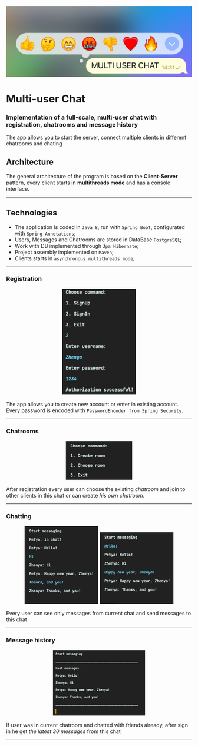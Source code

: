 <p align="center">
<img src="materials/main.jpg" alt="drawing"/>
</p>


# Multi-user Chat
### Implementation of a full-scale, multi-user chat with registration, chatrooms and message history<br>
The app allows you to start the server, connect multiple clients in different chatrooms and chating

## Architecture

The general architecture of the program is based on the **Client-Server** pattern, every client starts in **multithreads mode** and has a console interface.
_____
## Technologies
- The application is coded in ``Java 8``, run with ``Spring Boot``, configurated with ``Spring Annotations``;
- Users, Messages and Chatrooms are stored in DataBase ``PostgreSQL``;
- Work with DB implemented through ``Jpa Hibernate``;
- Project assembly implemented on ``Maven``;
- Clients starts in ``asynchronous multithreads mode``;
____
### Registration

<p align="center">
<img src="materials/img6.png" alt="drawing" width="200"/>
</p>

The app allows you to create new account or enter in existing account.<br>
Every password is encoded with ``PasswordEncoder from Spring Security``.<br>
____

### Chatrooms
<p align="center">
<img src="materials/img5.png" alt="drawing" width="180"/>
</p>

After registration every user can choose the existing *chatroom* and join to other clients in this chat or can create *his own chatroom*. <br>
________

### Chatting
<p align="center">
<img src="materials/img2.png" alt="drawing" width="200"/>
<img src="materials/img3.png" alt="drawing" width="200"/>
</p>

Every user can see only messages from current chat and send messages to this chat<br>
____

### Message history
<p align="center">
<img src="materials/img4.png" alt="drawing" width="250"/>
</p>

If user was in current chatroom and chatted with friends already, after sign in he get *the latest 30 messages* from this chat <br>
________
